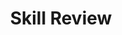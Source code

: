---
title: Skill Review

source:
- title: Common Core Basics
  subject: Social Studies
  chapter: 1
  toc_type: Lesson Review
  toc_number: 1.6
  pages: 48 - 53

questions:
  - number: 1
    text: 
    choice:
      - option: A
        text: 
      - option: B
        text: 
      - option: C
        text: 
      - option: D
        text: 
    answer:
      - option: B
        text: 
  - number: 2
    text: 
    choice:
      - option: A
        text: 
      - option: B
        text: 
      - option: C
        text: 
      - option: D
        text: 
    answer:
      - option: 
        text: 
  - number: 3
    text: 
    choice:
      - option: A
        text: 
      - option: B
        text: 
      - option: C
        text: 
      - option: D
        text: 
    answer:
      - option: 
        text: 
        
layout: cc_review
---
